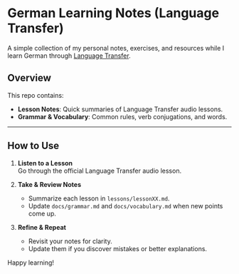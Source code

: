 # German Learning Notes (Language Transfer)

A simple collection of my personal notes, exercises, and resources while I learn German through [Language Transfer](https://www.languagetransfer.org/courses#german).

## Overview
This repo contains:
- **Lesson Notes**: Quick summaries of Language Transfer audio lessons.
- **Grammar & Vocabulary**: Common rules, verb conjugations, and words.

---

## How to Use

1. **Listen to a Lesson**  
   Go through the official Language Transfer audio lesson.

2. **Take & Review Notes**  
   - Summarize each lesson in `lessons/lessonXX.md`.  
   - Update `docs/grammar.md` and `docs/vocabulary.md` when new points come up.

3. **Refine & Repeat**  
   - Revisit your notes for clarity.  
   - Update them if you discover mistakes or better explanations.
  
Happy learning!
